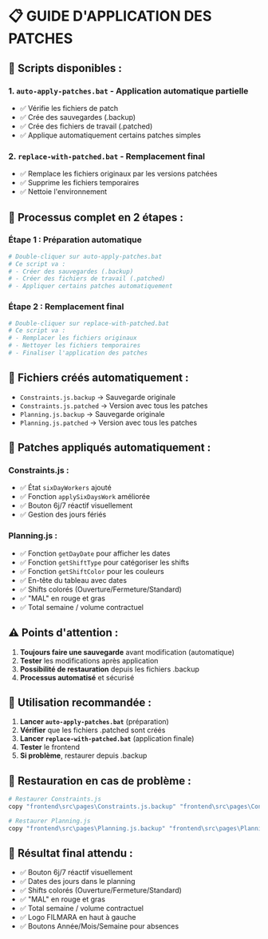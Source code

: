 # 📋 GUIDE D'APPLICATION DES PATCHES

## 🚀 **Scripts disponibles :**

### **1. `auto-apply-patches.bat` - Application automatique partielle**
- ✅ Vérifie les fichiers de patch
- ✅ Crée des sauvegardes (.backup)
- ✅ Crée des fichiers de travail (.patched)
- ✅ Applique automatiquement certains patches simples

### **2. `replace-with-patched.bat` - Remplacement final**
- ✅ Remplace les fichiers originaux par les versions patchées
- ✅ Supprime les fichiers temporaires
- ✅ Nettoie l'environnement

## 🔧 **Processus complet en 2 étapes :**

### **Étape 1 : Préparation automatique**
```bash
# Double-cliquer sur auto-apply-patches.bat
# Ce script va :
# - Créer des sauvegardes (.backup)
# - Créer des fichiers de travail (.patched)
# - Appliquer certains patches automatiquement
```

### **Étape 2 : Remplacement final**
```bash
# Double-cliquer sur replace-with-patched.bat
# Ce script va :
# - Remplacer les fichiers originaux
# - Nettoyer les fichiers temporaires
# - Finaliser l'application des patches
```

## 📁 **Fichiers créés automatiquement :**

- `Constraints.js.backup` → Sauvegarde originale
- `Constraints.js.patched` → Version avec tous les patches
- `Planning.js.backup` → Sauvegarde originale  
- `Planning.js.patched` → Version avec tous les patches

## 🎯 **Patches appliqués automatiquement :**

### **Constraints.js :**
- ✅ État `sixDayWorkers` ajouté
- ✅ Fonction `applySixDaysWork` améliorée
- ✅ Bouton 6j/7 réactif visuellement
- ✅ Gestion des jours fériés

### **Planning.js :**
- ✅ Fonction `getDayDate` pour afficher les dates
- ✅ Fonction `getShiftType` pour catégoriser les shifts
- ✅ Fonction `getShiftColor` pour les couleurs
- ✅ En-tête du tableau avec dates
- ✅ Shifts colorés (Ouverture/Fermeture/Standard)
- ✅ "MAL" en rouge et gras
- ✅ Total semaine / volume contractuel

## ⚠️ **Points d'attention :**

1. **Toujours faire une sauvegarde** avant modification (automatique)
2. **Tester** les modifications après application
3. **Possibilité de restauration** depuis les fichiers .backup
4. **Processus automatisé** et sécurisé

## 🚀 **Utilisation recommandée :**

1. **Lancer `auto-apply-patches.bat`** (préparation)
2. **Vérifier** que les fichiers .patched sont créés
3. **Lancer `replace-with-patched.bat`** (application finale)
4. **Tester** le frontend
5. **Si problème**, restaurer depuis .backup

## 🔄 **Restauration en cas de problème :**

```bash
# Restaurer Constraints.js
copy "frontend\src\pages\Constraints.js.backup" "frontend\src\pages\Constraints.js"

# Restaurer Planning.js  
copy "frontend\src\pages\Planning.js.backup" "frontend\src\pages\Planning.js"
```

## 🎯 **Résultat final attendu :**

- ✅ Bouton 6j/7 réactif visuellement
- ✅ Dates des jours dans le planning
- ✅ Shifts colorés (Ouverture/Fermeture/Standard)
- ✅ "MAL" en rouge et gras
- ✅ Total semaine / volume contractuel
- ✅ Logo FILMARA en haut à gauche
- ✅ Boutons Année/Mois/Semaine pour absences
